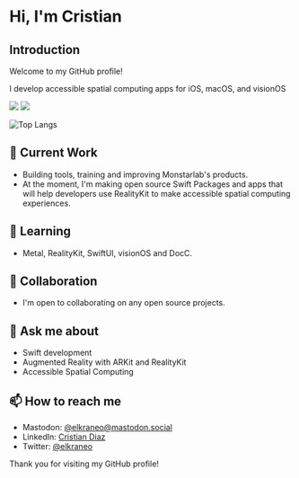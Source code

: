 # Hi, I'm Cristian

## Introduction

Welcome to my GitHub profile!

I develop accessible spatial computing apps for iOS, macOS, and visionOS

<picture>
<source 
  srcset="https://github-readme-stats.vercel.app/api?username=elkraneo&show_icons=true&theme=dark"
  media="(prefers-color-scheme: dark)"
/>
<source
  srcset="https://github-readme-stats.vercel.app/api?username=elkraneo&show_icons=true"
  media="(prefers-color-scheme: light), (prefers-color-scheme: no-preference)"
/>
<img src="https://github-readme-stats.vercel.app/api/top-langs?username=elkraneo&hide=html,javascript,css,scss&show_icons=true" />
</picture>
<picture>
<source 
  srcset="https://github-readme-stats.vercel.app/api/top-langs?username=elkraneo&show_icons=true&theme=dark&layout=compact&hide=html,javascript,css,scss"
  media="(prefers-color-scheme: dark)"
/>
<source
  srcset="https://github-readme-stats.vercel.app/api/top-langs?username=elkraneo&show_icons=true&layout=compact&hide=html,javascript,css,scss"
  media="(prefers-color-scheme: light), (prefers-color-scheme: no-preference)"
/>
<img src="https://github-readme-stats.vercel.app/api/top-langs?username=elkraneo&show_icons=true&layout=compact&hide=html,javascript,css,scss" />
</picture>

![Top Langs](https://github-readme-stats.vercel.app/api/top-langs/?username=elkraneo&hide=html,javascript,css,scss)

## 🔭 Current Work

- Building tools, training and improving Monstarlab's products.
- At the moment, I'm making open source Swift Packages and apps that will help developers use RealityKit to make accessible spatial computing experiences.

## 🌱 Learning

- Metal, RealityKit, SwiftUI, visionOS and DocC.

## 👯 Collaboration

- I'm open to collaborating on any open source projects.

## 💬 Ask me about

- Swift development
- Augmented Reality with ARKit and RealityKit
- Accessible Spatial Computing

## 📫 How to reach me

- Mastodon: [@elkraneo@mastodon.social](https://mastodon.social/@elkraneo)
- LinkedIn: [Cristian Diaz](https://www.linkedin.com/in/elkraneo/)
- Twitter: [@elkraneo](https://twitter.com/elkraneo)

Thank you for visiting my GitHub profile!
